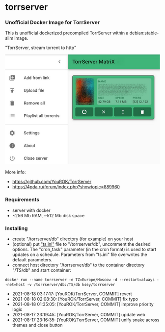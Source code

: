 # torrserver
### Unofficial Docker Image for TorrServer

This is unofficial dockerized precompiled TorrServer within a debian:stable-slim image.

"TorrServer, stream torrent to http"

![TorrServer](https://raw.githubusercontent.com/MrKsey/torrserver/master/ts.jpg)

More info:
- https://github.com/YouROK/TorrServer
- https://4pda.ru/forum/index.php?showtopic=889960

### Requirements

* server with docker
* ~256 Mb RAM, ~512 Mb disk space 

### Installing

- сreate "/torrserver/db" directory (for example) on your host
- (optional) put ["ts.ini"](https://raw.githubusercontent.com/MrKsey/torrserver/master/ts.ini) file to "/torrserver/db", uncomment the desired options. The "cron_task" parameter (in the cron format) is used to start updates on a schedule. Parameters from "ts.ini" file overwrites the default parameters.
- connect host directory "/torrserver/db" to the container directory "/TS/db" and start container:
```
docker run --name torrserver -e TZ=Europe/Moscow -d --restart=always --net=host -v /torrserver/db:/TS/db ksey/torrserver
```









































































































































































































































* 2021-08-18 03:17:17: [YouROK/TorrServer, COMMIT] revert
* 2021-08-18 02:08:30: [YouROK/TorrServer, COMMIT] fix typo
* 2021-08-18 01:35:05: [YouROK/TorrServer, COMMIT] improve priority logic
* 2021-08-17 23:19:45: [YouROK/TorrServer, COMMIT] update web
* 2021-08-17 23:16:35: [YouROK/TorrServer, COMMIT] unify snake across themes and close button
